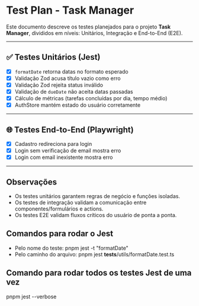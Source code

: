 # Test Plan - Task Manager

Este documento descreve os testes planejados para o projeto **Task Manager**, divididos em níveis: Unitários, Integração e End-to-End (E2E).

---

## ✅ Testes Unitários (Jest)
- [x] `formatDate` retorna datas no formato esperado
- [x] Validação Zod acusa título vazio como erro
- [x] Validação Zod rejeita status inválido
- [x] Validação de `dueDate` não aceita datas passadas
- [x] Cálculo de métricas (tarefas concluídas por dia, tempo médio)
- [x] AuthStore mantém estado do usuário corretamente

---

## 🌐 Testes End-to-End (Playwright)
- [x] Cadastro redireciona para login
- [x] Login sem verificação de email mostra erro 
- [x] Login com email inexistente mostra erro

---

## Observações
- Os testes unitários garantem regras de negócio e funções isoladas.
- Os testes de integração validam a comunicação entre componentes/formulários e actions.
- Os testes E2E validam fluxos críticos do usuário de ponta a ponta.

## Comandos para rodar o Jest
- Pelo nome do teste: pnpm jest -t "formatDate"
- Pelo caminho do arquivo: pnpm jest __tests__/utils/formatDate.test.ts

## Comando para rodar todos os testes Jest de uma vez
pnpm jest --verbose

